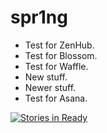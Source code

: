 spr1ng
======

* Test for ZenHub.
* Test for Blossom.
* Test for Waffle.
* New stuff.
* Newer stuff.
* Test for Asana.

[![Stories in Ready](https://badge.waffle.io/b3rnard0/spr1ng.svg?label=ready&title=Ready)](http://waffle.io/b3rnard0/spr1ng)

